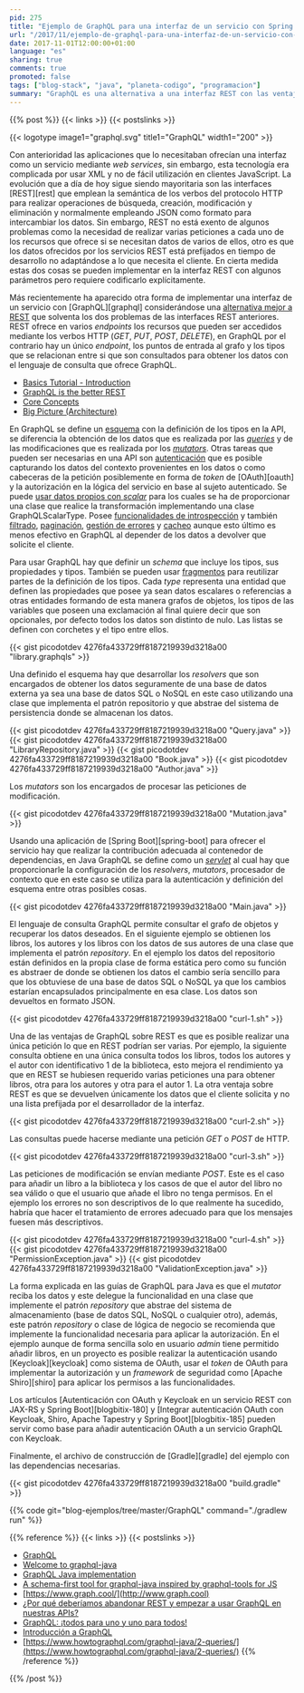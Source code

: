 ```yaml
---
pid: 275
title: "Ejemplo de GraphQL para una interfaz de un servicio con Spring Boot y Java"
url: "/2017/11/ejemplo-de-graphql-para-una-interfaz-de-un-servicio-con-spring-boot-y-java/"
date: 2017-11-01T12:00:00+01:00
language: "es"
sharing: true
comments: true
promoted: false
tags: ["blog-stack", "java", "planeta-codigo", "programacion"]
summary: "GraphQL es una alternativa a una interfaz REST con las ventajas de poder realizar varias consultas en una misma petición y devolviendo únicamente los datos que requiera el cliente. Es una especificación y hay una implementación para los lenguajes de programación más populares entre ellos Java. Este artículo es una introducción con un ejemplo completo que muestra cómo se hacen consultas y modificaciones en los datos."
---
```


{{% post %}}
{{< links >}}
{{< postslinks >}}

{{< logotype image1="graphql.svg" title1="GraphQL" width1="200" >}}

Con anterioridad las aplicaciones que lo necesitaban ofrecían una interfaz como un servicio mediante _web services_, sin embargo, esta tecnología era complicada por usar XML y no de fácil utilización en clientes JavaScript. La evolución que a día de hoy sigue siendo mayoritaria son las interfaces [REST][rest] que emplean la semántica de los verbos del protocolo HTTP para realizar operaciones de búsqueda, creación, modificación y eliminación y normalmente empleando JSON como formato para intercambiar los datos. Sin embargo, REST no está exento de algunos problemas como la necesidad de realizar varias peticiones a cada uno de los recursos que ofrece si se necesitan datos de varios de ellos, otro es que los datos ofrecidos por los servicios REST está prefijados en tiempo de desarrollo no adaptándose a lo que necesita el cliente. En cierta medida estas dos cosas se pueden implementar en la interfaz REST con algunos parámetros pero requiere codificarlo explícitamente.

Más recientemente ha aparecido otra forma de implementar una interfaz de un servicio con [GraphQL][graphql] considerándose una [alternativa mejor a REST](https://www.howtographql.com/basics/1-graphql-is-the-better-rest/) que solventa los dos problemas de las interfaces REST anteriores. REST ofrece en varios _endpoints_ los recursos que pueden ser accedidos mediante los verbos HTTP (_GET_, _PUT_, _POST_, _DELETE_), en GraphQL por el contrario hay un único _endpoint_, los puntos de entrada al grafo y los tipos que se relacionan entre si que son consultados para obtener los datos con el lenguaje de consulta que ofrece GraphQL.

* [Basics Tutorial - Introduction](https://www.howtographql.com/basics/0-introduction/)
* [GraphQL is the better REST](https://www.howtographql.com/basics/1-graphql-is-the-better-rest/)
* [Core Concepts](https://www.howtographql.com/basics/2-core-concepts/)
* [Big Picture (Architecture)](https://www.howtographql.com/basics/3-big-picture/)

En GraphQL se define un [esquema](http://graphql.org/learn/schema/) con la definición de los tipos en la API, se diferencia la obtención de los datos que es realizada por las [_queries_](http://graphql.org/learn/queries/) y de las modificaciones que es realizada por los [_mutators_](http://graphql.org/learn/queries/#mutations). Otras tareas que pueden ser necesarias en una API son [autenticación](https://www.howtographql.com/graphql-java/5-authentication/) que es posible capturando los datos del contexto provenientes en los datos o como cabeceras de la petición posiblemente en forma de _token_ de [OAuth][oauth] y la autorización en la lógica del servicio en base al sujeto autenticado. Se puede [usar datos propios con _scalar_](http://graphql.org/learn/schema/#scalar-types) para los cuales se ha de proporcionar una clase que realice la transformación implementando una clase GraphQLScalarType. Posee [funcionalidades de introspección](http://graphql.org/learn/introspection/) y también [filtrado](https://www.howtographql.com/graphql-java/9-filtering/), [paginación](https://www.howtographql.com/graphql-java/10-pagination/), [gestión de errores](https://www.howtographql.com/graphql-java/7-error-handling/) y [cacheo](http://graphql.org/learn/caching/) aunque esto último es menos efectivo en GraphQL al depender de los datos a devolver que solicite el cliente.

Para usar GraphQL hay que definir un _schema_ que incluye los tipos, sus propiedades y tipos. También se pueden usar [fragmentos](http://graphql.org/learn/caching/) para reutilizar partes de la definición de los tipos. Cada _type_ representa una entidad que definen las propiedades que posee ya sean datos escalares o referencias a otras entidades formando de esta manera grafos de objetos, los tipos de las variables que poseen una exclamación al final quiere decir que son opcionales, por defecto todos los datos son distinto de nulo. Las listas se definen con corchetes y el tipo entre ellos.

{{< gist picodotdev 4276fa433729ff8187219939d3218a00 "library.graphqls" >}}

Una definido el esquema hay que desarrollar los _resolvers_ que son encargados de obtener los datos seguramente de una base de datos externa ya sea una base de datos SQL o NoSQL en este caso utilizando una clase que implementa el patrón repositorio y que abstrae del sistema de persistencia donde se almacenan los datos.

{{< gist picodotdev 4276fa433729ff8187219939d3218a00 "Query.java" >}}
{{< gist picodotdev 4276fa433729ff8187219939d3218a00 "LibraryRepository.java" >}}
{{< gist picodotdev 4276fa433729ff8187219939d3218a00 "Book.java" >}}
{{< gist picodotdev 4276fa433729ff8187219939d3218a00 "Author.java" >}}

Los _mutators_ son los encargados de procesar las peticiones de modificación.

{{< gist picodotdev 4276fa433729ff8187219939d3218a00 "Mutation.java" >}}

Usando una aplicación de [Spring Boot][spring-boot] para ofrecer el servicio hay que realizar la contribución adecuada al contenedor de dependencias, en Java GraphQL se define como un [_servlet_](https://docs.oracle.com/javaee/7/api/javax/servlet/http/HttpServlet.html) al cual hay que proporcionarle la configuración de los _resolvers_, _mutators_, procesador de contexto que en este caso se utiliza para la autenticación y definición del esquema entre otras posibles cosas.

{{< gist picodotdev 4276fa433729ff8187219939d3218a00 "Main.java" >}}

El lenguaje de consulta GraphQL permite consultar el grafo de objetos y recuperar los datos deseados. En el siguiente ejemplo se obtienen los libros, los autores y los libros con los datos de sus autores de una clase que implementa el patrón _repository_. En el ejemplo los datos del repositorio están definidos en la propia clase de forma estática pero como su función es abstraer de donde se obtienen los datos el cambio sería sencillo para que los obtuviese de una base de datos SQL o NoSQL ya que los cambios estarían encapsulados principalmente en esa clase. Los datos son devueltos en formato JSON.

{{< gist picodotdev 4276fa433729ff8187219939d3218a00 "curl-1.sh" >}}

Una de las ventajas de GraphQL sobre REST es que es posible realizar una única petición lo que en REST podrían ser varias. Por ejemplo, la siguiente consulta obtiene en una única consulta todos los libros, todos los autores y el autor con identificativo 1 de la biblioteca, esto mejora el rendimiento ya que en REST se hubiesen requerido varias peticiones una para obtener libros, otra para los autores y otra para el autor 1. La otra ventaja sobre REST es que se devuelven únicamente los datos que el cliente solicita y no una lista prefijada por el desarrollador de la interfaz.

{{< gist picodotdev 4276fa433729ff8187219939d3218a00 "curl-2.sh" >}}

Las consultas puede hacerse mediante una petición _GET_ o _POST_ de HTTP.

{{< gist picodotdev 4276fa433729ff8187219939d3218a00 "curl-3.sh" >}}

Las peticiones de modificación se envían mediante _POST_. Este es el caso para añadir un libro a la biblioteca y los casos de que el autor del libro no sea válido o que el usuario que añade el libro no tenga permisos. En el ejemplo los errores no son descriptivos de lo que realmente ha sucedido, habría que hacer el tratamiento de errores adecuado para que los mensajes fuesen más descriptivos.

{{< gist picodotdev 4276fa433729ff8187219939d3218a00 "curl-4.sh" >}}
{{< gist picodotdev 4276fa433729ff8187219939d3218a00 "PermissionException.java" >}}
{{< gist picodotdev 4276fa433729ff8187219939d3218a00 "ValidationException.java" >}}

La forma explicada en las guías de GraphQL para Java es que el _mutator_ reciba los datos y este delegue la funcionalidad en una clase que implemente el patrón _repository_ que abstrae del sistema de almacenamiento (base de datos SQL, NoSQL o cualquier otro), además, este patrón _repository_ o clase de lógica de negocio se recomienda que implemente la funcionalidad necesaria para aplicar la autorización. En el ejemplo aunque de forma sencilla solo en usuario _admin_ tiene permitido añadir libros, en un proyecto es posible realizar la autenticación usando [Keycloak][keycloak] como sistema de OAuth, usar el _token_ de OAuth para implementar la autorización y un _framework_ de seguridad como [Apache Shiro][shiro] para aplicar los permisos a las funcionalidades.

Los artículos [Autenticación con OAuth y Keycloak en un servicio REST con JAX-RS y Spring Boot][blogbitix-180] y [Integrar autenticación OAuth con Keycloak, Shiro, Apache Tapestry y Spring Boot][blogbitix-185] pueden servir como base para añadir autenticación OAuth a un servicio GraphQL con Keycloak.

Finalmente, el archivo de construcción de [Gradle][gradle] del ejemplo con las dependencias necesarias.

{{< gist picodotdev 4276fa433729ff8187219939d3218a00 "build.gradle" >}}

{{% code git="blog-ejemplos/tree/master/GraphQL" command="./gradlew run" %}}

{{% reference %}}
{{< links >}}
{{< postslinks >}}
* [GraphQL](http://graphql.org/)
* [Welcome to graphql-java](http://graphql-java.readthedocs.io/en/v5/)
* [GraphQL Java implementation](https://github.com/graphql-java/graphql-java)
* [A schema-first tool for graphql-java inspired by graphql-tools for JS](https://github.com/graphql-java/graphql-java-tools)
* [https://www.graph.cool/](http://www.graph.cool)
* [¿Por qué deberíamos abandonar REST y empezar a usar GraphQL en nuestras APIs?](https://www.genbetadev.com/desarrollo-aplicaciones-moviles/por-que-deberiamos-abandonar-rest-y-empezar-a-usar-graphql-en-nuestras-apis)
* [GraphQL: ¡todos para uno y uno para todos!](https://www.paradigmadigital.com/dev/graphql-todos-uno-uno-todos/)
* [Introducción a GraphQL](https://www.adictosaltrabajo.com/tutoriales/introduccion-a-graphql/)
* [https://www.howtographql.com/graphql-java/2-queries/](https://www.howtographql.com/graphql-java/2-queries/)
{{% /reference %}}

{{% /post %}}
